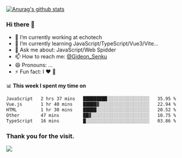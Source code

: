 [![Anurag's github stats](https://github-readme-stats.vercel.app/api?username=gideonsenku)](https://github.com/anuraghazra/github-readme-stats)
### Hi there 👋
- 🔭 I’m currently working at echotech
- 🌱 I’m currently learning JavaScript/TypeScript/Vue3/Vite...
- 💬 Ask me about: JavaScript/Web Spidder 
- 📫 How to reach me: [@Gideon_Senku](https://t.me/Gideon_Senku)
- 😄 Pronouns: ...
- ⚡ Fun fact: I ❤️ 🎵

📊 **This week I spent my time on**
<!--START_SECTION:waka-->

```txt
JavaScript   2 hrs 37 mins   █████████░░░░░░░░░░░░░░░░   35.95 %
Vue.js       1 hr 40 mins    █████▓░░░░░░░░░░░░░░░░░░░   22.94 %
HTML         1 hr 30 mins    █████░░░░░░░░░░░░░░░░░░░░   20.52 %
Other        47 mins         ██▓░░░░░░░░░░░░░░░░░░░░░░   10.75 %
TypeScript   16 mins         █░░░░░░░░░░░░░░░░░░░░░░░░   03.86 %
```

<!--END_SECTION:waka-->


### Thank you for the visit.
![](http://profile-counter.glitch.me/gideonsenku/count.svg)
<!--
**GideonSenku/GideonSenku** is a ✨ _special_ ✨ repository because its `README.md` (this file) appears on your GitHub profile.

Here are some ideas to get you started:

- 🔭 I’m currently working on ...
- 🌱 I’m currently learning ...
- 👯 I’m looking to collaborate on ...
- 🤔 I’m looking for help with ...
- 💬 Ask me about ...
- 📫 How to reach me: ...
- 😄 Pronouns: ...
- ⚡ Fun fact: ...
-->
